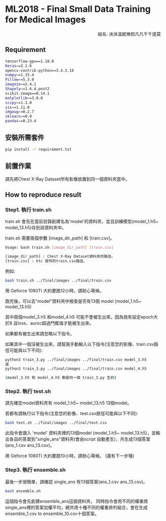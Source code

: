 ML2018 - Final Small Data Training for Medical Images
=============
<p align="right">組名: 泱泱溫妮琳妲凡凡千千提莫</p>

## Requirement
```bash
tensorflow-gpu==1.10.0
Keras==2.1.6
opencv-contrib-python==3.4.3.18
numpy==1.15.4
Pillow==5.3.0
imageio==2.4.1
Shapely==1.6.4.post2
scikit-image==0.14.1
matplotlib==3.0.0
scipy==1.1.0
six==1.11.0
imgaug==0.2.7
sklearn==0.0
pandas==0.23.4
```

## 安裝所需套件

```bash
pip install -r requirement.txt
```

## 前置作業
請先將Chest X-Ray Dataset所有影像放置到同一個資料夾當中。

## How to reproduce result

### Step1. 執行 train.sh
train.sh 會先在當前目錄創建名為'model'的資料夾，並且訓練模型(model_1.h5~ model_13.h5)存到該資料夾中。

train.sh 需要兩個參數 [image_dir_path] 和 [train.csv]。

```bash
Usage: bash train.sh [image_dir_path] [train.csv]

[image_dir_path] : Chest X-Ray Dataset資料夾的路徑。
[train.csv] : htc 提供的train.csv路徑。
```


例如:

```bash
bash train.sh ../final/images ../final/train.csv
```

用 Geforce 1080Ti 大約要跑12小時，請耐心等候。

跑完後，可以去"model"資料夾中檢查是否有13個 model (model_1.h5~ model_13.h5)

其中兩個model_3.h5 和model_4.h5 可能不會被生出來，因為我有設定epoch大於8 且loss、auroc超過門檻值才能被生出來。

如果都有被生出來請忽略以下指令。

如果其中一個沒被生出來，請幫我手動輸入以下指令(注意您的影像、train.csv路徑可能與以下不同):

```bash
python3 train_3.py ../final/images ../final/train.csv model_3.h5
或
python3 train_3.py ../final/images ../final/train.csv model_4.h5

(model_3.h5 和 model_4.h5 都是同一個 train_3.py 生的)
```


### Step2. 執行 test.sh

請先確定model資料夾有 model_1.h5~ model_13.h5 13個model。

若都有請執行以下指令(注意您的影像、test.csv路徑可能與以下不同):

```bash
bash test.sh ../final/images ../final/test.csv
```

此指令會讀入 'model' 資料夾裡的13個model (model_1.h5~ model_13.h5)，並輸出各自的答案到"single_ans"資料夾(會由script 自動產生)，共生成13個答案(ans_1.csv ans_13.csv)。

用 Geforce 1080Ti 大約要跑10小時，請耐心等候。
(還有下一步喔)


### Step3. 執行 ensemble.sh

最後一步很簡單，請確認 single_ans 有13個答案(ans_1.csv ans_13.csv)。

```bash
bash ensemble.sh
```
這個指令會先創建ensemble_ans這個資料夾，
同時指令會用不同的權重將single_ans裡的答案加權平均，總共用十種不同的權重排列組合，會在生成ensemble_1.csv to ensemble_10.csv十個答案。



